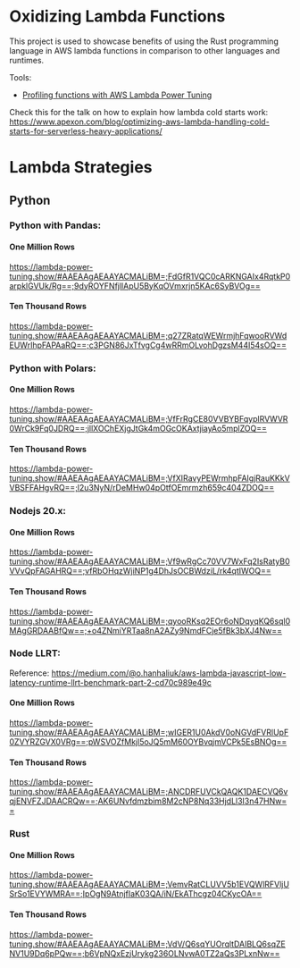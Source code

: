 # Oxidizing Lambda Functions

This project is used to showcase benefits of using the Rust programming language in AWS lambda functions in comparison to other languages and runtimes.

Tools:

-   [Profiling functions with AWS Lambda Power Tuning](https://docs.aws.amazon.com/lambda/latest/operatorguide/profile-functions.html)

Check this for the talk on how to explain how lambda cold starts work:
https://www.apexon.com/blog/optimizing-aws-lambda-handling-cold-starts-for-serverless-heavy-applications/

# Lambda Strategies

## Python

### Python with Pandas:

#### One Million Rows

https://lambda-power-tuning.show/#AAEAAgAEAAYACMALiBM=;FdGfR1VQC0cARKNGAIx4RqtkP0arpklGVUk/Rg==;9dyROYFNfjllApU5ByKqOVmxrjn5KAc6SyBVOg==

#### Ten Thousand Rows

https://lambda-power-tuning.show/#AAEAAgAEAAYACMALiBM=;q27ZRatqWEWrmjhFqwooRVWdEUWrIhpFAPAaRQ==;c3PGN86JxTfvgCg4wRRmOLvohDgzsM44I54sOQ==

### Python with Polars:

#### One Million Rows

https://lambda-power-tuning.show/#AAEAAgAEAAYACMALiBM=;VfFrRgCE80VVBYBFqyplRVWVR0WrCk9Fq0JDRQ==;jllXOChEXjgJtGk4mOGcOKAxtjiayAo5mplZOQ==

#### Ten Thousand Rows

https://lambda-power-tuning.show/#AAEAAgAEAAYACMALiBM=;VfXIRavyPEWrmhpFAIgjRauKKkVVBSFFAHgvRQ==;l2u3NyN/rDeMHw04pOtfOEmrmzh659c404ZDOQ==

### Nodejs 20.x:

#### One Million Rows

https://lambda-power-tuning.show/#AAEAAgAEAAYACMALiBM=;Vf9wRgCc70VV7WxFq2IsRatyB0VVvQpFAGAHRQ==;vfRbOHqzWjiNP1g4DhJsOCBWdziL/rk4qtIWOQ==

#### Ten Thousand Rows

https://lambda-power-tuning.show/#AAEAAgAEAAYACMALiBM=;qyooRKsq2EOr6oNDqyqKQ6sql0MAgGRDAABfQw==;+o4ZNmiYRTaa8nA2AZy9NmdFCje5fBk3bXJ4Nw==

### Node LLRT:

Reference: https://medium.com/@o.hanhaliuk/aws-lambda-javascript-low-latency-runtime-llrt-benchmark-part-2-cd70c989e49c

#### One Million Rows

https://lambda-power-tuning.show/#AAEAAgAEAAYACMALiBM=;wIGER1U0AkdV0oNGVdFVRlUpF0ZVYRZGVX0VRg==;pWSVOZfMkjl5oJQ5mM60OYBvqjmVCPk5EsBNOg==

#### Ten Thousand Rows

https://lambda-power-tuning.show/#AAEAAgAEAAYACMALiBM=;ANCDRFUVCkQAQK1DAECVQ6vqjENVFZJDAACRQw==;AK6UNvfdmzbim8M2cNP8Nq33HjdLl3I3n47HNw==

### Rust

#### One Million Rows

https://lambda-power-tuning.show/#AAEAAgAEAAYACMALiBM=;VemvRatCLUVV5b1EVQWlRFVljUSrSo1EVYWMRA==;IpOgN9AtnjfIaK03QA/iN/EkAThcgz04CKycOA==

#### Ten Thousand Rows

https://lambda-power-tuning.show/#AAEAAgAEAAYACMALiBM=;VdV/Q6sqYUOrqltDAIBLQ6sqZENV1U9Dq6pPQw==;b6VpNQxEzjUrykg236OLNvwA0TZ2aQs3PLxnNw==
